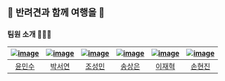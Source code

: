 ## 🐾 반려견과 함께 여행을 🐶

### 팀원 소개 🙋‍♀️🙋

|<a href="https://github.com/yoonms0617">![image](https://avatars.githubusercontent.com/u/102194801?v=4"/>)</a>|<a href="https://github.com/mechuuri">![image](https://avatars.githubusercontent.com/u/116634427?v=4)</a>|<a href="https://github.com/aengdu">![image](https://avatars.githubusercontent.com/u/68989001?v=4)</a>|<a href="https://github.com/songsangeun">![image](https://avatars.githubusercontent.com/u/121929133?v=4)</a>|<a href="https://github.com/lejaehyuk">![image](https://avatars.githubusercontent.com/u/116714127?v=4)</a>|<a href="https://github.com/hyunjinsohn">![image](https://avatars.githubusercontent.com/u/116634254?v=4)</a>|
|:---:|:---:|:---:|:---:|:---:|:--:|
|[윤민수](https://github.com/yoonms0617)|[박서연](https://github.com/mechuuri)|[조성민](https://github.com/aengdu)|[송상은](https://github.com/songsangeun)|[이재혁](https://github.com/lejaehyuk)|[손현진](https://github.com/hyunjinsohn)|
